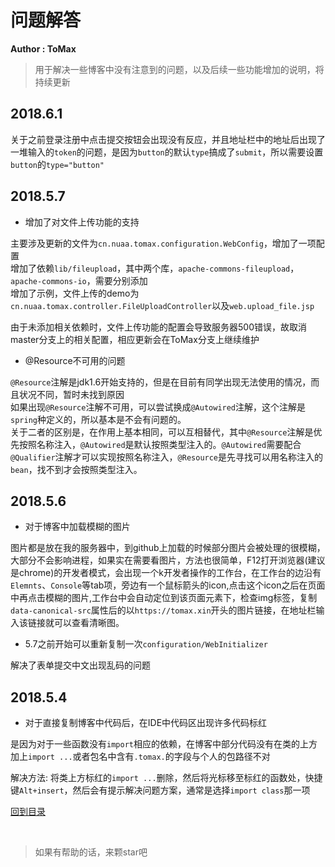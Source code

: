 # 问题解答

**Author : ToMax**

> 用于解决一些博客中没有注意到的问题，以及后续一些功能增加的说明，将持续更新

## 2018.6.1

关于之前登录注册中点击提交按钮会出现没有反应，并且地址栏中的地址后出现了一堆输入的`token`的问题，是因为`button`的默认`type`搞成了`submit`，所以需要设置`button`的`type="button"`
## 2018.5.7

+ 增加了对文件上传功能的支持

主要涉及更新的文件为`cn.nuaa.tomax.configuration.WebConfig`，增加了一项配置<br>
增加了依赖`lib/fileupload`，其中两个库，`apache-commons-fileupload`，`apache-commons-io`，需要分别添加<br>
增加了示例，文件上传的demo为`cn.nuaa.tomax.controller.FileUploadController`以及`web.upload_file.jsp`

由于未添加相关依赖时，文件上传功能的配置会导致服务器500错误，故取消master分支上的相关配置，相应更新会在ToMax分支上继续维护

+ @Resource不可用的问题

`@Resource`注解是jdk1.6开始支持的，但是在目前有同学出现无法使用的情况，而且状况不同，暂时未找到原因<br>
如果出现`@Resource`注解不可用，可以尝试换成`@Autowired`注解，这个注解是`spring`种定义的，所以基本是不会有问题的。<br>
关于二者的区别是，在作用上基本相同，可以互相替代，其中`@Resource`注解是优先按照名称注入，`@Autowired`是默认按照类型注入的。`@Autowired`需要配合`@Qualifier`注解才可以实现按照名称注入，`@Resource`是先寻找可以用名称注入的`bean`，找不到才会按照类型注入。

## 2018.5.6

+ 对于博客中加载模糊的图片

图片都是放在我的服务器中，到github上加载的时候部分图片会被处理的很模糊，大部分不会影响进程，如果实在需要看图片，方法也很简单，F12打开浏览器(建议是chrome)的开发者模式，会出现一个k开发者操作的工作台，在工作台的边沿有`Elemnts`、`Console`等tab项，旁边有一个鼠标箭头的icon,点击这个icon之后在页面中再点击模糊的图片,工作台中会自动定位到该页面元素下，检查img标签，复制`data-canonical-src`属性后的以`https://tomax.xin`开头的图片链接，在地址栏输入该链接就可以查看清晰图。

+ 5.7之前开始可以重新复制一次`configuration/WebInitializer`

解决了表单提交中文出现乱码的问题

## 2018.5.4
+ 对于直接复制博客中代码后，在IDE中代码区出现许多代码标红

是因为对于一些函数没有`import`相应的依赖，在博客中部分代码没有在类的上方加上`import ...`或者包名中含有`.tomax.`的字段与个人的包路径不对

解决方法: 将类上方标红的`import ...`删除，然后将光标移至标红的函数处，快捷键`Alt+insert`，然后会有提示解决问题方案，通常是选择`import class`那一项

[回到目录](https://github.com/XingToMax/DesignPatternDemo/tree/master/blogs)

<br>

> 如果有帮助的话，来颗star吧